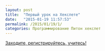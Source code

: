```yaml
---
layout: post
title:  "Первый урок на Хекслете"
date:   "2015-01-19 11:57:53"
permalink: /2015/01/19/1/
categories: Программирование Питон хекслет
---
```


[Заходите, регистрируйтесь, учитесь!](https://hexlet.io/lessons/python_base)
